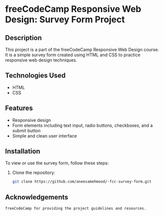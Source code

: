 # freeCodeCamp Responsive Web Design: Survey Form Project

## Description

This project is a part of the freeCodeCamp Responsive Web Design course. It is a simple survey form created using HTML and CSS to practice responsive web design techniques.

## Technologies Used

- HTML
- CSS

## Features

- Responsive design
- Form elements including text input, radio buttons, checkboxes, and a submit button
- Simple and clean user interface

## Installation

To view or use the survey form, follow these steps:

1. Clone the repository:
   ```bash
   git clone https://github.com/aneesamehmood/-fcc-survey-form.git

## Acknowledgements

    freeCodeCamp for providing the project guidelines and resources.
